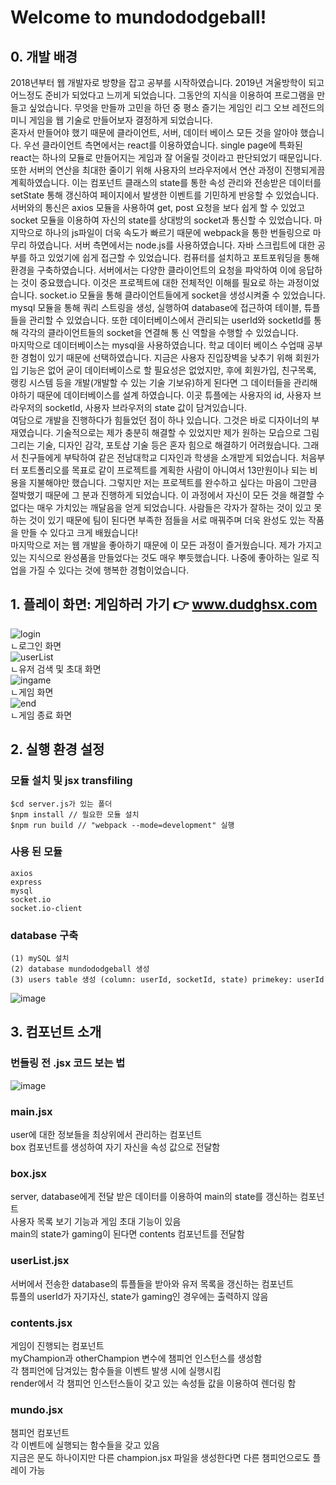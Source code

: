 # Welcome to mundododgeball!


## 0. 개발 배경   

 2018년부터 웹 개발자로 방향을 잡고 공부를 시작하였습니다. 2019년 겨울방학이 되고 어느정도 준비가 되었다고 느끼게 되었습니다. 그동안의 지식을 이용하여 프로그램을 만들고 싶었습니다. 무엇을 만들까 고민을 하던 중 평소 즐기는 게임인 리그 오브 레전드의 미니 게임을 웹 기술로 만들어보자 결정하게 되었습니다.   
 혼자서 만들어야 했기 때문에 클라이언트, 서버, 데이터 베이스 모든 것을 알아야 했습니다. 우선 클라이언트 측면에서는 react를 이용하였습니다. single page에 특화된 react는 하나의 모듈로 만들어지는 게임과 잘 어울릴 것이라고 판단되었기 때문입니다. 또한 서버의 연산을 최대한 줄이기 위해 사용자의 브라우저에서 연산 과정이 진행되게끔 계획하였습니다. 이는 컴포넌트 클래스의 state를 통한 속성 관리와 전송받은 데이터를 setState 통해 갱신하여 페이지에서 발생한 이벤트를 기민하게 반응할 수 있었습니다. 서버와의 통신은 axios 모듈을 사용하여 get, post 요청을 보다 쉽게 할 수 있었고 socket 모듈을 이용하여 자신의 state를 상대방의 socket과 통신할 수 있었습니다. 마지막으로 하나의 js파일이 더욱 속도가 빠르기 때문에 webpack을 통한 번들링으로 마무리 하였습니다.
 서버 측면에서는 node.js를 사용하였습니다. 자바 스크립트에 대한 공부를 하고 있었기에 쉽게 접근할 수 있었습니다. 컴퓨터를 설치하고 포트포워딩을 통해 환경을 구축하였습니다. 서버에서는 다양한 클라이언트의 요청을 파악하여 이에 응답하는 것이 중요했습니다. 이것은 프로젝트에 대한 전체적인 이해를 필요로 하는 과정이었습니다. socket.io 모듈을 통해 클라이언트들에게 socket을 생성시켜줄 수 있었습니다.  mysql 모듈을 통해 쿼리 스트링을 생성, 실행하여 database에 접근하여 테이블, 튜플들을 관리할 수 있었습니다. 또한 데이터베이스에서 관리되는 userId와 socketId를 통해 각각의 클라이언트들의 socket을 연결해 통 신 역할을 수행할 수 있었습니다.   
 마지막으로 데이터베이스는 mysql을 사용하였습니다. 학교 데이터 베이스 수업때 공부한 경험이 있기 때문에 선택하였습니다. 지금은 사용자 진입장벽을 낮추기 위해 회원가입 기능은 없어 굳이 데이터베이스로 할 필요성은 없었지만, 후에 회원가입, 친구목록, 랭킹 시스템 등을 개발(개발할 수 있는 기술 기보유)하게 된다면 그 데이터들을 관리해야하기 때문에 데이터베이스를 설계 하였습니다. 이곳 튜플에는 사용자의 id, 사용자 브라우저의 socketId, 사용자 브라우저의 state 값이 담겨있습니다.   
 여담으로 개발을 진행하다가 힘들었던 점이 하나 있습니다. 그것은 바로 디자이너의 부재였습니다. 기술적으로는 제가 충분히 해결할 수 있었지만 제가 원하는 모습으로 그림 그리는 기술, 디자인 감각,  포토샵 기술 등은 혼자 힘으로 해결하기 어려웠습니다. 그래서 친구들에게 부탁하여 같은 전남대학교 디자인과 학생을 소개받게 되었습니다. 처음부터 포트폴리오를 목표로 같이 프로젝트를 계획한 사람이 아니여서 13만원이나 되는 비용을 지불해야만 했습니다. 그렇지만 저는 프로젝트를 완수하고 싶다는 마음이 그만큼 절박했기 때문에 그 분과 진행하게 되었습니다.  이 과정에서 자신이 모든 것을 해결할 수 없다는 매우 가치있는 깨달음을 얻게 되었습니다. 사람들은 각자가 잘하는 것이 있고 못하는 것이 있기 때문에 팀이 된다면 부족한 점들을 서로 매꿔주며 더욱 완성도 있는 작품을 만들 수 있다고 크게 배웠습니다!  
 마지막으로 저는 웹 개발을 좋아하기 때문에 이 모든 과정이 즐거웠습니다. 제가 가지고 있는 지식으로 완성품을 만들었다는 것도 매우 뿌듯했습니다. 나중에 좋아하는 일로 직업을 가질 수 있다는 것에 행복한 경험이었습니다.   

## 1. 플레이 화면: 게임하러 가기 :point_right: www.dudghsx.com   
![login](https://user-images.githubusercontent.com/63775931/82215296-29731f80-9952-11ea-8b7b-bbb964353344.gif)   
ㄴ로그인 화면      
![userList](https://user-images.githubusercontent.com/63775931/82216148-7b687500-9953-11ea-8dca-243587344b6b.gif)   
ㄴ유저 검색 및 초대 화면      
![ingame](https://user-images.githubusercontent.com/63775931/82216207-91763580-9953-11ea-8275-339253864f11.gif)   
ㄴ게임 화면      
![end](https://user-images.githubusercontent.com/63775931/82216210-93d88f80-9953-11ea-8350-8d03715d2bd4.gif)   
ㄴ게임 종료 화면      

## 2. 실행 환경 설정
### 모듈 설치 및 jsx transfiling
```
$cd server.js가 있는 폴더
$npm install // 필요한 모듈 설치
$npm run build // "webpack --mode=development" 실행
```   
### 사용 된 모듈
```
axios
express
mysql
socket.io
socket.io-client
``` 

### database 구축  
```
(1) mySQL 설치  
(2) database mundododgeball 생성  
(3) users table 생성 (column: userId, socketId, state) primekey: userId     
```   
![image](https://user-images.githubusercontent.com/63775931/97796649-f7cbe780-1c57-11eb-93be-248d3d74ef7c.png)   

## 3. 컴포넌트 소개
### 번들링 전 .jsx 코드 보는 법   
![image](https://user-images.githubusercontent.com/63775931/97796602-3ca34e80-1c57-11eb-89bd-9ee3aba4583f.png)   
### main.jsx
user에 대한 정보들을 최상위에서 관리하는 컴포넌트   
box 컴포넌트를 생성하여 자기 자신을 속성 값으로 전달함   
### box.jsx
server, database에게 전달 받은 데이터를 이용하여 main의 state를 갱신하는 컴포넌트   
사용자 목록 보기 기능과 게임 초대 기능이 있음   
main의 state가 gaming이 된다면 contents 컴포넌트를 전달함   
### userList.jsx
서버에서 전송한 database의 튜플들을 받아와 유저 목록을 갱신하는 컴포넌트   
튜플의 userId가 자기자신, state가 gaming인 경우에는 출력하지 않음   
### contents.jsx
게임이 진행되는 컴포넌트   
myChampion과 otherChampion 변수에 챔피언 인스턴스를 생성함   
각 챔피언에 담겨있는 함수들을 이벤트 발생 시에 실행시킴   
render에서 각 챔피언 인스턴스들이 갖고 있는 속성들 값을 이용하여 렌더링 함   
### mundo.jsx
챔피언 컴포넌트   
각 이벤트에 실행되는 함수들을 갖고 있음   
지금은 문도 하나이지만 다른 champion.jsx 파일을 생성한다면 다른 챔피언으로도 플레이 가능   

